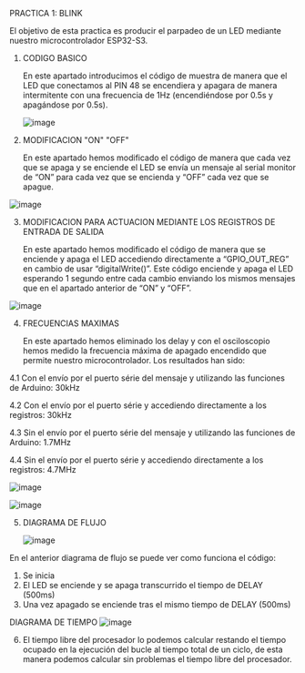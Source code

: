 PRACTICA 1: BLINK

El objetivo de esta practica es producir el parpadeo de un LED mediante nuestro microcontrolador ESP32-S3.

1. CODIGO BASICO

   En este apartado introducimos el código de muestra de manera que el LED que conectamos al PIN 48 se encendiera y apagara de manera intermitente con una frecuencia de 1Hz (encendiéndose por 0.5s y apagándose por 0.5s).

   ![image](https://github.com/user-attachments/assets/0310fda1-c0ec-48ce-aee0-f1cc24043ced)

2. MODIFICACION "ON" "OFF"
   
      En este apartado hemos modificado el código de manera que cada vez que se apaga y se enciende el LED se envía un mensaje al serial monitor de “ON” para cada vez que se encienda y “OFF” cada vez que se apague.

![image](https://github.com/user-attachments/assets/529f0156-6379-410b-aa26-a8bdc0ef5831)

3. MODIFICACION PARA ACTUACION MEDIANTE LOS REGISTROS DE ENTRADA DE SALIDA
   
   En este apartado hemos modificado el código de manera que se enciende y apaga el LED accediendo directamente a “GPIO_OUT_REG” en cambio de usar “digitalWrite()”. Este código enciende y apaga el LED esperando 1 segundo entre cada cambio enviando los mismos mensajes que en el apartado anterior de “ON” y “OFF”.

![image](https://github.com/user-attachments/assets/b58980f2-fb97-4e20-8a65-31acac1535a3)

4. FRECUENCIAS MAXIMAS
   
   En este apartado hemos eliminado los delay y con el osciloscopio hemos medido la frecuencia máxima de apagado encendido que permite nuestro microcontrolador. Los resultados han sido:

4.1 Con el envío por el puerto série del mensaje y utilizando las funciones de Arduino: 30kHz

4.2 Con el envío por el puerto série y accediendo directamente a los registros: 30kHz

4.3 Sin el envío por el puerto série del mensaje y utilizando las funciones de Arduino: 1.7MHz

4.4 Sin el envío por el puerto série y accediendo directamente a los registros: 4.7MHz

![image](https://github.com/user-attachments/assets/d22096c2-9dff-4678-ae00-ec1958f6cae3)

![image](https://github.com/user-attachments/assets/59d9b348-71d7-4598-8d7c-39c1b5666198)


5. DIAGRAMA DE FLUJO


   ![image](https://github.com/user-attachments/assets/bff5df76-0dfd-48ee-a1b1-dd8d36506719)

En el anterior diagrama de flujo se puede ver como funciona el código:


1. Se inicia
2. El LED se enciende y se apaga transcurrido el tiempo de DELAY (500ms)
3. Una vez apagado se enciende tras el mismo tiempo de DELAY (500ms) 

  DIAGRAMA DE TIEMPO
  ![image](https://github.com/user-attachments/assets/2a72249b-5e14-4af7-b75d-b9ea6f9dec47)

6. El tiempo libre del procesador lo podemos calcular restando el tiempo ocupado en la ejecución del bucle al tiempo total de un ciclo, de esta manera podemos calcular sin problemas el tiempo libre del procesador.

